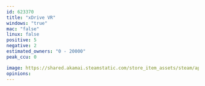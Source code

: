 ```yaml
---
id: 623370
title: "xDrive VR"
windows: "true"
mac: "false"
linux: false
positive: 5
negative: 2
estimated_owners: "0 - 20000"
peak_ccu: 0

image: https://shared.akamai.steamstatic.com/store_item_assets/steam/apps/623370/header.jpg?t=1497617819
opinions:
---
```

